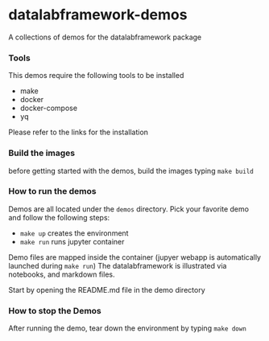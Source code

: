 # datalabframework-demos
A collections of demos for the datalabframework package

### Tools

This demos require the following tools to be installed

  - make
  - docker
  - docker-compose
  - yq

Please refer to the links for the installation

### Build the images

before getting started with the demos, build the images typing `make build`

### How to run the demos

Demos are all located under the `demos` directory. Pick your favorite demo and follow the following steps:

 - `make up` creates the environment
 - `make run` runs jupyter container

Demo files are mapped inside the container (jupyer webapp is automatically launched during `make run`)
The datalabframework is illustrated via notebooks, and markdown files.

Start by opening the README.md file in the demo directory

### How to stop the Demos

After running the demo, tear down the environment by typing `make down`
